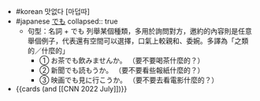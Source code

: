 - #korean 맛없다 [마덥따]
- #japanese [でも](https://www.sigure.tw/learn-japanese/grammar/n4/51.php)
  collapsed:: true
	- 句型：名詞 + でも
	  列舉某個種類，多用於詢問對方，邀約的內容則是任意舉個例子，代表還有空間可以選擇，口氣上較親和、委婉。多譯為「之類的／什麼的」
		- ① お茶でも飲みませんか。
		  （要不要喝茶什麼的？）
		- ② 新聞でも読もうか。
		  （要不要看些報紙什麼的？）
		- ③ 映画でも見に行こうか。
		  （要不要去看電影什麼的？）
- {{cards (and [[CNN 2022 July]])}}
